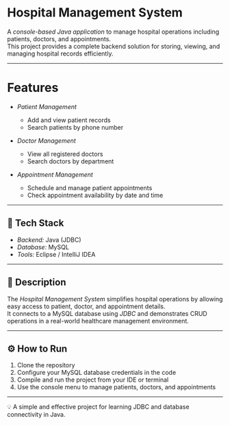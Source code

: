 #  Hospital Management System

A *console-based Java application* to manage hospital operations including patients, doctors, and appointments.  
This project provides a complete backend solution for storing, viewing, and managing hospital records efficiently.

---

# Features

- *Patient Management*
  - Add and view patient records  
  - Search patients by phone number  

- *Doctor Management*
  - View all registered doctors  
  - Search doctors by department  

- *Appointment Management*
  - Schedule and manage patient appointments  
  - Check appointment availability by date and time  

---

## 🧰 Tech Stack

- *Backend:* Java (JDBC)  
- *Database:* MySQL  
- *Tools:* Eclipse / IntelliJ IDEA  

---

## 📖 Description

The *Hospital Management System* simplifies hospital operations by allowing easy access to patient, doctor, and appointment details.  
It connects to a MySQL database using *JDBC* and demonstrates CRUD operations in a real-world healthcare management environment.

---

## ⚙️ How to Run

1. Clone the repository  
2. Configure your MySQL database credentials in the code  
3. Compile and run the project from your IDE or terminal  
4. Use the console menu to manage patients, doctors, and appointments  

---

💡 A simple and effective project for learning JDBC and database connectivity in Java.
